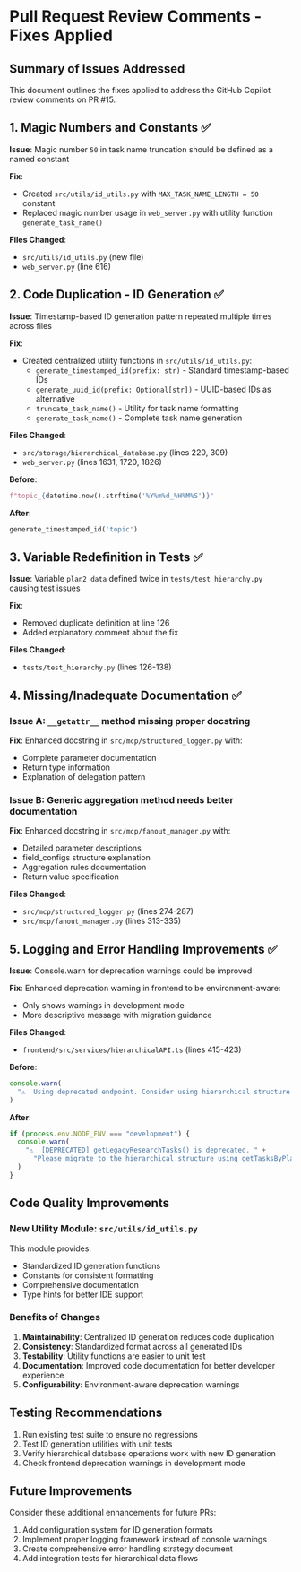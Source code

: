 # Pull Request Review Comments - Fixes Applied

## Summary of Issues Addressed

This document outlines the fixes applied to address the GitHub Copilot review comments on PR #15.

## 1. Magic Numbers and Constants ✅

**Issue**: Magic number `50` in task name truncation should be defined as a named constant

**Fix**:

- Created `src/utils/id_utils.py` with `MAX_TASK_NAME_LENGTH = 50` constant
- Replaced magic number usage in `web_server.py` with utility function `generate_task_name()`

**Files Changed**:

- `src/utils/id_utils.py` (new file)
- `web_server.py` (line 616)

## 2. Code Duplication - ID Generation ✅

**Issue**: Timestamp-based ID generation pattern repeated multiple times across files

**Fix**:

- Created centralized utility functions in `src/utils/id_utils.py`:
  - `generate_timestamped_id(prefix: str)` - Standard timestamp-based IDs
  - `generate_uuid_id(prefix: Optional[str])` - UUID-based IDs as alternative
  - `truncate_task_name()` - Utility for task name formatting
  - `generate_task_name()` - Complete task name generation

**Files Changed**:

- `src/storage/hierarchical_database.py` (lines 220, 309)
- `web_server.py` (lines 1631, 1720, 1826)

**Before**:

```python
f"topic_{datetime.now().strftime('%Y%m%d_%H%M%S')}"
```

**After**:

```python
generate_timestamped_id('topic')
```

## 3. Variable Redefinition in Tests ✅

**Issue**: Variable `plan2_data` defined twice in `tests/test_hierarchy.py` causing test issues

**Fix**:

- Removed duplicate definition at line 126
- Added explanatory comment about the fix

**Files Changed**:

- `tests/test_hierarchy.py` (lines 126-138)

## 4. Missing/Inadequate Documentation ✅

### Issue A: `__getattr__` method missing proper docstring

**Fix**: Enhanced docstring in `src/mcp/structured_logger.py` with:

- Complete parameter documentation
- Return type information
- Explanation of delegation pattern

### Issue B: Generic aggregation method needs better documentation

**Fix**: Enhanced docstring in `src/mcp/fanout_manager.py` with:

- Detailed parameter descriptions
- field_configs structure explanation
- Aggregation rules documentation
- Return value specification

**Files Changed**:

- `src/mcp/structured_logger.py` (lines 274-287)
- `src/mcp/fanout_manager.py` (lines 313-335)

## 5. Logging and Error Handling Improvements ✅

**Issue**: Console.warn for deprecation warnings could be improved

**Fix**: Enhanced deprecation warning in frontend to be environment-aware:

- Only shows warnings in development mode
- More descriptive message with migration guidance

**Files Changed**:

- `frontend/src/services/hierarchicalAPI.ts` (lines 415-423)

**Before**:

```typescript
console.warn(
  "⚠️  Using deprecated endpoint. Consider using hierarchical structure."
)
```

**After**:

```typescript
if (process.env.NODE_ENV === "development") {
  console.warn(
    "⚠️  [DEPRECATED] getLegacyResearchTasks() is deprecated. " +
      "Please migrate to the hierarchical structure using getTasksByPlan()."
  )
}
```

## Code Quality Improvements

### New Utility Module: `src/utils/id_utils.py`

This module provides:

- Standardized ID generation functions
- Constants for consistent formatting
- Comprehensive documentation
- Type hints for better IDE support

### Benefits of Changes

1. **Maintainability**: Centralized ID generation reduces code duplication
2. **Consistency**: Standardized format across all generated IDs
3. **Testability**: Utility functions are easier to unit test
4. **Documentation**: Improved code documentation for better developer experience
5. **Configurability**: Environment-aware deprecation warnings

## Testing Recommendations

1. Run existing test suite to ensure no regressions
2. Test ID generation utilities with unit tests
3. Verify hierarchical database operations work with new ID generation
4. Check frontend deprecation warnings in development mode

## Future Improvements

Consider these additional enhancements for future PRs:

1. Add configuration system for ID generation formats
2. Implement proper logging framework instead of console warnings
3. Create comprehensive error handling strategy document
4. Add integration tests for hierarchical data flows
